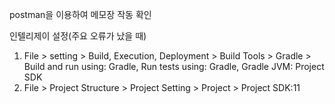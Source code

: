 postman을 이용하여 메모장 작동 확인

인텔리제이 설정(주요 오류가 났을 때)
1. File > setting > Build, Execution, Deployment > Build Tools > Gradle > Build and run using: Gradle, Run tests using: Gradle, Gradle JVM: Project SDK
2. File > Project Structure > Project Setting > Project > Project SDK:11
